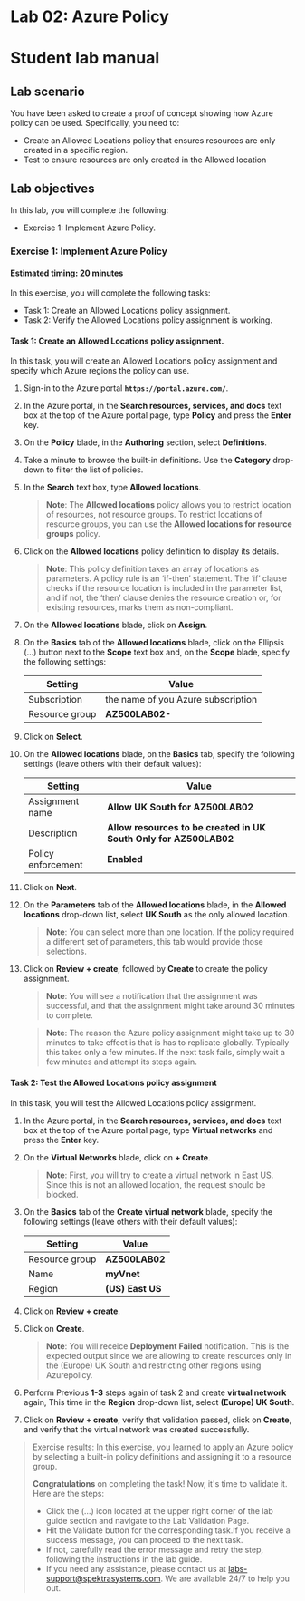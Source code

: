 # Lab 02: Azure Policy
# Student lab manual

## Lab scenario

You have been asked to create a proof of concept showing how Azure policy can be used. Specifically, you need to:

- Create an Allowed Locations policy that ensures resources are only created in a specific region.
- Test to ensure resources are only created in the Allowed location 

## Lab objectives

In this lab, you will complete the following:

- Exercise 1: Implement Azure Policy. 

### Exercise 1: Implement Azure Policy

#### Estimated timing: 20 minutes

In this exercise, you will complete the following tasks:

- Task 1: Create an Allowed Locations policy assignment.
- Task 2: Verify the Allowed Locations policy assignment is working. 

#### Task 1: Create an Allowed Locations policy assignment.

In this task, you will create an Allowed Locations policy assignment and specify which Azure regions the policy can use.

1. Sign-in to the Azure portal **`https://portal.azure.com/`**.


1. In the Azure portal, in the **Search resources, services, and docs** text box at the top of the Azure portal page, type **Policy** and press the **Enter** key.

1. On the **Policy** blade, in the **Authoring** section, select **Definitions**.

1. Take a minute to browse the built-in definitions. Use the **Category** drop-down to filter the list of policies.

1. In the **Search** text box, type **Allowed locations**. 

   >**Note**: The **Allowed locations** policy allows you to restrict location of resources, not resource groups. To restrict locations of resource groups, you can use the **Allowed locations for resource groups** policy.

1. Click on the **Allowed locations** policy definition to display its details.

   >**Note**: This policy definition takes an array of locations as parameters. A policy rule is an ‘if-then’ statement. The ‘if’ clause checks if the resource location is included in the parameter list, and if not, the ‘then’ clause denies the resource creation or, for existing resources, marks them as non-compliant.

1. On the **Allowed locations** blade, click on **Assign**.

1. On the **Basics** tab of the **Allowed locations** blade, click on the Ellipsis (...) button next to the **Scope** text box and, on the **Scope** blade, specify the following settings:

   |Setting|Value|
   |---|---|
   |Subscription|the name of you Azure subscription|
   |Resource group|**AZ500LAB02-<inject key="DeploymentID"></inject>**|

1. Click on **Select**.

1. On the **Allowed locations** blade, on the **Basics** tab, specify the following settings (leave others with their default values):

   |Setting|Value|
   |---|---|
   |Assignment name|**Allow UK South for AZ500LAB02**|
   |Description|**Allow resources to be created in UK South Only for AZ500LAB02**|
   |Policy enforcement|**Enabled**|

1. Click on **Next**.

1. On the **Parameters** tab of the **Allowed locations** blade, in the **Allowed locations** drop-down list, select **UK South** as the only allowed location. 

   >**Note**: You can select more than one location. If the policy required a different set of parameters, this tab would provide those selections. 

1. Click on **Review + create**, followed by **Create** to create the policy assignment. 

   >**Note**: You will see a notification that the assignment was successful, and that the assignment might take around 30 minutes to complete.

   >**Note**: The reason the Azure policy assignment might take up to 30 minutes to take effect is that is has to replicate globally. Typically this takes only a few minutes.  If the next task fails, simply wait a few minutes and attempt its steps again.

#### Task 2: Test the Allowed Locations policy assignment

In this task, you will test the Allowed Locations policy assignment. 

1. In the Azure portal, in the **Search resources, services, and docs** text box at the top of the Azure portal page, type **Virtual networks** and press the **Enter** key.

1. On the **Virtual Networks** blade, click on **+ Create**.

   >**Note**: First, you will try to create a virtual network in East US. Since this is not an allowed location, the request should be blocked. 

1. On the **Basics** tab of the **Create virtual network** blade, specify the following settings (leave others with their default values):

    |Setting|Value|
    |---|---|
    |Resource group|**AZ500LAB02<inject key="DeploymentID"></inject>**|
    |Name|**myVnet**|
    |Region|**(US) East US**|

1. Click on **Review + create**. 

1. Click on **Create**. 

    > **Note**: You will receice **Deployment Failed** notification. This is the expected output since we are allowing to create resources only in the (Europe) UK South and restricting other regions using Azurepolicy.

1. Perform Previous **1-3** steps again of task 2 and create **virtual network** again, This time in the **Region** drop-down list, select **(Europe) UK South**.

1. Click on **Review + create**, verify that validation passed, click on **Create**, and verify that the virtual network was created successfully. 

> Exercise results: In this exercise, you learned to apply an Azure policy by selecting a built-in policy definitions and assigning it to a resource group.
> 
> **Congratulations** on completing the task! Now, it's time to validate it. Here are the steps:
> - Click the (...) icon located at the upper right corner of the lab guide section and navigate to the Lab Validation Page.
> - Hit the Validate button for the corresponding task.If you receive a success message, you can proceed to the next task. 
> - If not, carefully read the error message and retry the step, following the instructions in the lab guide.
> - If you need any assistance, please contact us at labs-support@spektrasystems.com. We are available 24/7 to help you out.


